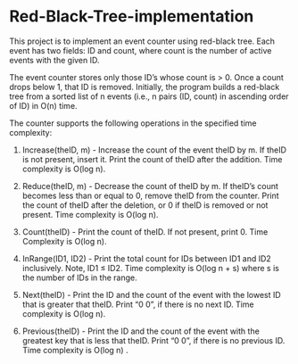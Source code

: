 # Red-Black-Tree-implementation
This project is to implement an event counter using red-black tree. 
Each event has two fields: ID and count, where count is the number of active events with the given ID.

The event counter stores only those ID’s whose count is > 0. Once a count drops below 1, that ID is removed. Initially, the program builds a red-black tree from a sorted list of n events (i.e., n pairs (ID, count) in ascending order of ID) in O(n) time.

The counter supports the following operations in the specified time complexity:
1. Increase(theID, m) - Increase the count of the event theID by m. If theID is not present, insert it. Print the count of theID after the addition. Time complexity is O(log n).

2. Reduce(theID, m) - Decrease the count of theID by m. If theID’s count becomes less than or equal to 0, remove theID from the counter. Print the count of theID after the deletion, or 0 if theID is removed or not present. Time complexity is O(log n).

3. Count(theID) - Print the count of theID. If not present, print 0. Time Complexity is O(log n).

4. InRange(ID1, ID2) - Print the total count for IDs between ID1 and ID2 inclusively. Note, ID1 ≤ ID2. Time complexity is O(log n + s) where s is the number of IDs in the range.

5. Next(theID) -  Print the ID and the count of the event with the lowest ID that is greater that theID. Print “0 0”, if there is no next ID. Time complexity is O(log n).

6. Previous(theID) - Print the ID and the count of the event with the greatest key that is less that theID. Print “0 0”, if there is no previous ID. Time complexity is O(log n) .
